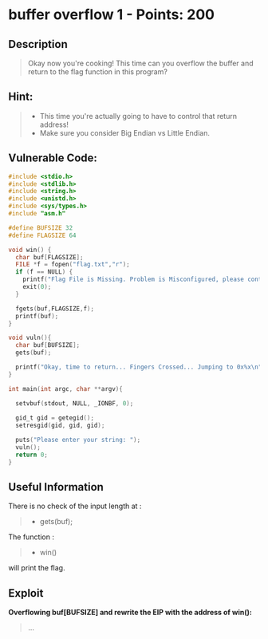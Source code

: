 buffer overflow 1 - Points: 200 
===========

## Description

>Okay now you're cooking! This time can you overflow the buffer and return to the flag function in this program?

## Hint:

> * This time you're actually going to have to control that return address!
> * Make sure you consider Big Endian vs Little Endian.

## Vulnerable Code:

```c
#include <stdio.h>
#include <stdlib.h>
#include <string.h>
#include <unistd.h>
#include <sys/types.h>
#include "asm.h"

#define BUFSIZE 32
#define FLAGSIZE 64

void win() {
  char buf[FLAGSIZE];
  FILE *f = fopen("flag.txt","r");
  if (f == NULL) {
    printf("Flag File is Missing. Problem is Misconfigured, please contact an Admin if you are running this on the shell server.\n");
    exit(0);
  }

  fgets(buf,FLAGSIZE,f);
  printf(buf);
}

void vuln(){
  char buf[BUFSIZE];
  gets(buf);

  printf("Okay, time to return... Fingers Crossed... Jumping to 0x%x\n", get_return_address());
}

int main(int argc, char **argv){

  setvbuf(stdout, NULL, _IONBF, 0);
  
  gid_t gid = getegid();
  setresgid(gid, gid, gid);

  puts("Please enter your string: ");
  vuln();
  return 0;
}
```

## Useful Information

There is no check of the input length at :
> * gets(buf);

The function : 
> * win()

will print the flag.

## Exploit


**Overflowing buf[BUFSIZE] and rewrite the EIP with the address of win():**

> ...

